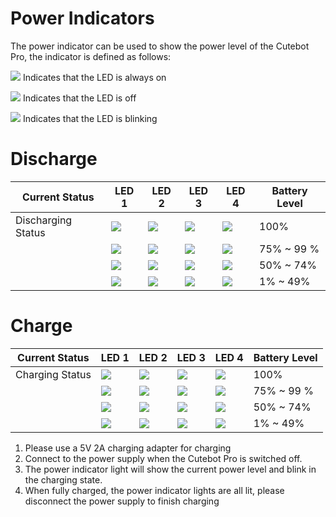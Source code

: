 ﻿---
sidebar_position: 5
sidebar_label: Power Indicators
---

# Power Indicators

The power indicator can be used to show the power level of the Cutebot Pro, the indicator is defined as follows:

![](https://wiki-media-ef.oss-cn-hongkong.aliyuncs.com//images/power-indicator-01.png) Indicates that the LED is always on

![](https://wiki-media-ef.oss-cn-hongkong.aliyuncs.com//images/power-indicator-02.png) Indicates that the LED is off

![](https://wiki-media-ef.oss-cn-hongkong.aliyuncs.com//images/power-indicator-03.png) Indicates that the LED is blinking


# Discharge
| Current Status | LED 1 | LED 2 | LED 3 | LED 4 | Battery Level |
|---|---|---|---|---|---|
| Discharging Status |![](https://wiki-media-ef.oss-cn-hongkong.aliyuncs.com//images/power-indicator-01.png)|![](https://wiki-media-ef.oss-cn-hongkong.aliyuncs.com//images/power-indicator-01.png)|![](https://wiki-media-ef.oss-cn-hongkong.aliyuncs.com//images/power-indicator-01.png)|![](https://wiki-media-ef.oss-cn-hongkong.aliyuncs.com//images/power-indicator-01.png)| 100% |
||![](https://wiki-media-ef.oss-cn-hongkong.aliyuncs.com//images/power-indicator-01.png)|![](https://wiki-media-ef.oss-cn-hongkong.aliyuncs.com//images/power-indicator-01.png)|![](https://wiki-media-ef.oss-cn-hongkong.aliyuncs.com//images/power-indicator-01.png)|![](https://wiki-media-ef.oss-cn-hongkong.aliyuncs.com//images/power-indicator-02.png) | 75% ~ 99 % |
||![](https://wiki-media-ef.oss-cn-hongkong.aliyuncs.com//images/power-indicator-01.png)|![](https://wiki-media-ef.oss-cn-hongkong.aliyuncs.com//images/power-indicator-01.png)|![](https://wiki-media-ef.oss-cn-hongkong.aliyuncs.com//images/power-indicator-02.png) |![](https://wiki-media-ef.oss-cn-hongkong.aliyuncs.com//images/power-indicator-02.png) | 50% ~ 74% |
||![](https://wiki-media-ef.oss-cn-hongkong.aliyuncs.com//images/power-indicator-01.png)|![](https://wiki-media-ef.oss-cn-hongkong.aliyuncs.com//images/power-indicator-02.png) |![](https://wiki-media-ef.oss-cn-hongkong.aliyuncs.com//images/power-indicator-02.png) |![](https://wiki-media-ef.oss-cn-hongkong.aliyuncs.com//images/power-indicator-02.png) | 1% ~ 49% |

# Charge
| Current Status | LED 1 | LED 2 | LED 3 | LED 4 | Battery Level |
|---|---|---|---|---|---|
| Charging Status |![](https://wiki-media-ef.oss-cn-hongkong.aliyuncs.com//images/power-indicator-01.png)|![](https://wiki-media-ef.oss-cn-hongkong.aliyuncs.com//images/power-indicator-01.png)|![](https://wiki-media-ef.oss-cn-hongkong.aliyuncs.com//images/power-indicator-01.png)|![](https://wiki-media-ef.oss-cn-hongkong.aliyuncs.com//images/power-indicator-01.png)| 100% |
||![](https://wiki-media-ef.oss-cn-hongkong.aliyuncs.com//images/power-indicator-01.png)|![](https://wiki-media-ef.oss-cn-hongkong.aliyuncs.com//images/power-indicator-01.png)|![](https://wiki-media-ef.oss-cn-hongkong.aliyuncs.com//images/power-indicator-01.png)|![](https://wiki-media-ef.oss-cn-hongkong.aliyuncs.com//images/power-indicator-03.png) | 75% ~ 99 % |
||![](https://wiki-media-ef.oss-cn-hongkong.aliyuncs.com//images/power-indicator-01.png)|![](https://wiki-media-ef.oss-cn-hongkong.aliyuncs.com//images/power-indicator-01.png)|![](https://wiki-media-ef.oss-cn-hongkong.aliyuncs.com//images/power-indicator-03.png) |![](https://wiki-media-ef.oss-cn-hongkong.aliyuncs.com//images/power-indicator-02.png) | 50% ~ 74% |
||![](https://wiki-media-ef.oss-cn-hongkong.aliyuncs.com//images/power-indicator-01.png)|![](https://wiki-media-ef.oss-cn-hongkong.aliyuncs.com//images/power-indicator-03.png) |![](https://wiki-media-ef.oss-cn-hongkong.aliyuncs.com//images/power-indicator-02.png) |![](https://wiki-media-ef.oss-cn-hongkong.aliyuncs.com//images/power-indicator-02.png) | 1% ~ 49% |

1. Please use a 5V 2A charging adapter for charging
2. Connect to the power supply when the Cutebot Pro is switched off.
3. The power indicator light will show the current power level and blink in the charging state.
4. When fully charged, the power indicator lights are all lit, please disconnect the power supply to finish charging
